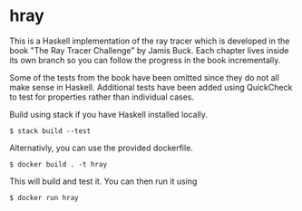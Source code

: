# hray

This is a Haskell implementation of the ray tracer which is developed in the book "The Ray Tracer Challenge" by Jamis Buck. Each chapter lives inside its own branch so you can follow the progress in the book incrementally. 

Some of the tests from the book have been omitted since they do not all make sense in Haskell. Additional tests have been added using QuickCheck to test for properties rather than individual cases.

Build using stack if you have Haskell installed locally. 

``` $ stack build --test ```

Alternativly, you can use the provided dockerfile. 

``` $ docker build . -t hray ```

This will build and test it.  You can then run it using

``` $ docker run hray ```
